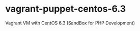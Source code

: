 vagrant-puppet-centos-6.3
=========================

Vagrant VM with CentOS 6.3 (SandBox for PHP Development)